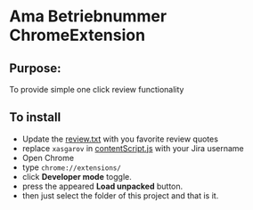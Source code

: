 # Ama Betriebnummer ChromeExtension 

## Purpose:
To provide simple one click review functionality


## To install
 - Update the [review.txt](./reviews.txt) with you favorite review quotes
 - replace `xasgarov` in [contentScript.js](./js/contentScript.js) with your Jira username
 - Open Chrome
 - type `chrome://extensions/`
 - click **Developer mode** toggle.
 - press the appeared **Load unpacked** button.
 - then just select the folder of this project and that is it.

